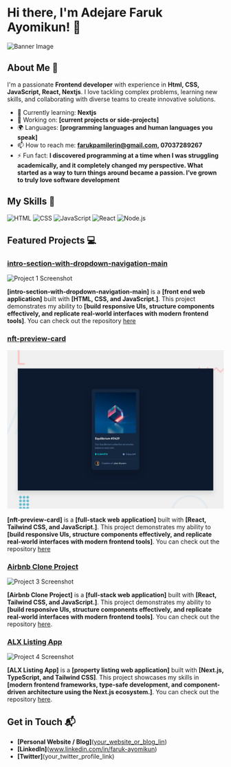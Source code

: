# Hi there, I'm Adejare Faruk Ayomikun! 👋

![Banner Image]([https://www.google.com/imgres?q=picture%20of%20of%20a%20developer&imgurl=https%3A%2F%2Fwww.michaelpage.com.au%2Fsites%2Fmichaelpage.com.au%2Ffiles%2Fstyles%2Fadvice_node_desktop%2Fpublic%2F2022-01%2FSoftware%2520Developer.jpg.webp%3Fitok%3DFMZ_gBBG&imgrefurl=https%3A%2F%2Fwww.michaelpage.com.au%2Fadvice%2Fjob-description%2Ftechnology%2Fsoftware-developer&docid=bdnOSghvxQ5v8M&tbnid=Y5M-E8CWgfsd7M&vet=12ahUKEwiFjora6aqOAxV9RUEAHVxxJCgQM3oECFwQAA..i&w=770&h=268&hcb=2&ved=2ahUKEwiFjora6aqOAxV9RUEAHVxxJCgQM3oECFwQAA])

## About Me 🚀

I'm a passionate **Frontend developer** with experience in **Html, CSS, JavaScript, React, Nextjs**. I love tackling complex problems, learning new skills, and collaborating with diverse teams to create innovative solutions.

- 🌱 Currently learning: **Nextjs**
- 🔭 Working on: **[current projects or side-projects]**
- 🌍 Languages: **[programming languages and human languages you speak]**
- 📫 How to reach me: **farukpamilerin@gmail.com, 07037289267**
- ⚡ Fun fact: **I discovered programming at a time when I was struggling academically, and it completely changed my perspective. What started as a way to turn things around became a passion. I’ve grown to truly love software development**

## My Skills 🧠

![HTML](https://img.shields.io/badge/-HTML-E34F26?style=flat-square&logo=html5&logoColor=white)
![CSS](https://img.shields.io/badge/-CSS-1572B6?style=flat-square&logo=css3&logoColor=white)
![JavaScript](https://img.shields.io/badge/-JavaScript-F7DF1E?style=flat-square&logo=javascript&logoColor=black)
![React](https://img.shields.io/badge/-React-61DAFB?style=flat-square&logo=react&logoColor=black)
![Node.js](https://img.shields.io/badge/-Node.js-339933?style=flat-square&logo=node.js&logoColor=white)

## Featured Projects 💻

### [intro-section-with-dropdown-navigation-main](https://github.com/AdejareAyomikun/intro-section-with-dropdown-navigation-main)

![Project 1 Screenshot](https://github.com/AdejareAyomikun/intro-section-with-dropdown-navigation-main/blob/main/design/desktop-design.jpg)

**[intro-section-with-dropdown-navigation-main]** is a **[front end web application]** built with **[HTML, CSS, and JavaScript.]**. This project demonstrates my ability to **[build responsive UIs, structure components effectively, and replicate real-world interfaces with modern frontend tools]**. You can check out the repository [here](project_1_repository_link)

### [nft-preview-card](https://github.com/AdejareAyomikun/nft-preview-card)

![Project 2 Screenshot](https://github.com/AdejareAyomikun/nft-preview-card/blob/main/images/desktop-preview.jpg)

**[nft-preview-card]** is a **[full-stack web application]** built with **[React, Tailwind CSS, and JavaScript.]**. This project demonstrates my ability to **[build responsive UIs, structure components effectively, and replicate real-world interfaces with modern frontend tools]**. You can check out the repository [here](project_1_repository_link)


### [Airbnb Clone Project](project_1_link)

![Project 3 Screenshot](project_1_screenshot_url)

**[Airbnb Clone Project]** is a **[full-stack web application]** built with **[React, Tailwind CSS, and JavaScript.]**. This project demonstrates my ability to **[build responsive UIs, structure components effectively, and replicate real-world interfaces with modern frontend tools]**. You can check out the repository [here](project_1_repository_link).

### [ALX Listing App](project_2_link)

![Project 4 Screenshot](project_2_screenshot_url)

**[ALX Listing App]** is a **[property listing web application]** built with **[Next.js, TypeScript, and Tailwind CSS]**. This project showcases my skills in **[modern frontend frameworks, type-safe development, and component-driven architecture using the Next.js ecosystem.]**. You can check out the repository [here](project_2_repository_link).

## Get in Touch 📬

- **[Personal Website / Blog]**([your_website_or_blog_lin](https://sites.google.com/view/adejare-faruk))
- **[LinkedIn]**(www.linkedin.com/in/faruk-ayomikun)
- **[Twitter]**(your_twitter_profile_link)



